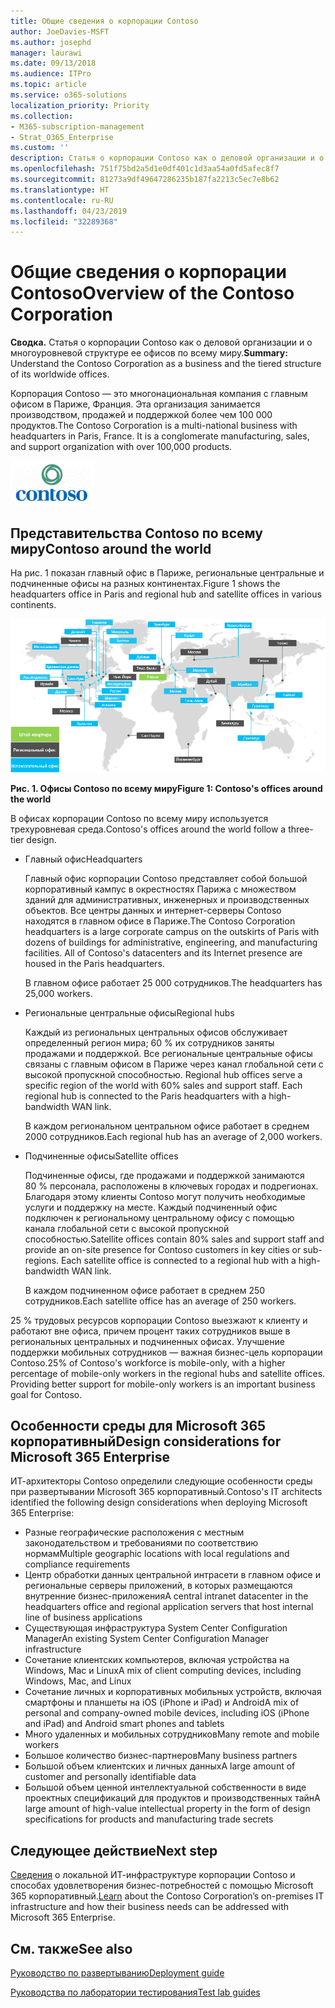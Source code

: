 ```yaml
---
title: Общие сведения о корпорации Contoso
author: JoeDavies-MSFT
ms.author: josephd
manager: laurawi
ms.date: 09/13/2018
ms.audience: ITPro
ms.topic: article
ms.service: o365-solutions
localization_priority: Priority
ms.collection:
- M365-subscription-management
- Strat_O365_Enterprise
ms.custom: ''
description: Статья о корпорации Contoso как о деловой организации и о многоуровневой структуре ее офисов по всему миру.
ms.openlocfilehash: 751f75bd2a5d1e0df401c1d3aa54a0fd5afec8f7
ms.sourcegitcommit: 81273a9df49647286235b187fa2213c5ec7e8b62
ms.translationtype: HT
ms.contentlocale: ru-RU
ms.lasthandoff: 04/23/2019
ms.locfileid: "32289368"
---
```

# <a name="overview-of-the-contoso-corporation"></a><span data-ttu-id="dddad-103">Общие сведения о корпорации Contoso</span><span class="sxs-lookup"><span data-stu-id="dddad-103">Overview of the Contoso Corporation</span></span>

<span data-ttu-id="dddad-104">**Сводка.** Статья о корпорации Contoso как о деловой организации и о многоуровневой структуре ее офисов по всему миру.</span><span class="sxs-lookup"><span data-stu-id="dddad-104">**Summary:** Understand the Contoso Corporation as a business and the tiered structure of its worldwide offices.</span></span>

<span data-ttu-id="dddad-p101">Корпорация Contoso — это многонациональная компания с главным офисом в Париже, Франция. Эта организация занимается производством, продажей и поддержкой более чем 100 000 продуктов.</span><span class="sxs-lookup"><span data-stu-id="dddad-p101">The Contoso Corporation is a multi-national business with headquarters in Paris, France. It is a conglomerate manufacturing, sales, and support organization with over 100,000 products.</span></span>

![](./media/contoso-overview/contoso-icon.png)

## <a name="contoso-around-the-world"></a><span data-ttu-id="dddad-107">Представительства Contoso по всему миру</span><span class="sxs-lookup"><span data-stu-id="dddad-107">Contoso around the world</span></span>

<span data-ttu-id="dddad-108">На рис. 1 показан главный офис в Париже, региональные центральные и подчиненные офисы на разных континентах.</span><span class="sxs-lookup"><span data-stu-id="dddad-108">Figure 1 shows the headquarters office in Paris and regional hub and satellite offices in various continents.</span></span>

![](./media/contoso-overview/contoso-overview-fig1.png)

<span data-ttu-id="dddad-109">**Рис. 1. Офисы Contoso по всему миру**</span><span class="sxs-lookup"><span data-stu-id="dddad-109">**Figure 1: Contoso's offices around the world**</span></span>
 
<span data-ttu-id="dddad-110">В офисах корпорации Contoso по всему миру используется трехуровневая среда.</span><span class="sxs-lookup"><span data-stu-id="dddad-110">Contoso's offices around the world follow a three-tier design.</span></span>

- <span data-ttu-id="dddad-111">Главный офис</span><span class="sxs-lookup"><span data-stu-id="dddad-111">Headquarters</span></span>

  <span data-ttu-id="dddad-p102">Главный офис корпорации Contoso представляет собой большой корпоративный кампус в окрестностях Парижа с множеством зданий для административных, инженерных и производственных объектов. Все центры данных и интернет-серверы Contoso находятся в главном офисе в Париже.</span><span class="sxs-lookup"><span data-stu-id="dddad-p102">The Contoso Corporation headquarters is a large corporate campus on the outskirts of Paris with dozens of buildings for administrative, engineering, and manufacturing facilities. All of Contoso's datacenters and its Internet presence are housed in the Paris headquarters.</span></span>

  <span data-ttu-id="dddad-114">В главном офисе работает 25 000 сотрудников.</span><span class="sxs-lookup"><span data-stu-id="dddad-114">The headquarters has 25,000 workers.</span></span>

- <span data-ttu-id="dddad-115">Региональные центральные офисы</span><span class="sxs-lookup"><span data-stu-id="dddad-115">Regional hubs</span></span>

  <span data-ttu-id="dddad-p103">Каждый из региональных центральных офисов обслуживает определенный регион мира; 60 % их сотрудников заняты продажами и поддержкой. Все региональные центральные офисы связаны с главным офисом в Париже через канал глобальной сети с высокой пропускной способностью. </span><span class="sxs-lookup"><span data-stu-id="dddad-p103">Regional hub offices serve a specific region of the world with 60% sales and support staff. Each regional hub is connected to the Paris headquarters with a high-bandwidth WAN link.</span></span>

  <span data-ttu-id="dddad-118">В каждом региональном центральном офисе работает в среднем 2000 сотрудников.</span><span class="sxs-lookup"><span data-stu-id="dddad-118">Each regional hub has an average of 2,000 workers.</span></span>

- <span data-ttu-id="dddad-119">Подчиненные офисы</span><span class="sxs-lookup"><span data-stu-id="dddad-119">Satellite offices</span></span>

  <span data-ttu-id="dddad-p104">Подчиненные офисы, где продажами и поддержкой занимаются 80 % персонала, расположены в ключевых городах и подрегионах. Благодаря этому клиенты Contoso могут получить необходимые услуги и поддержку на месте. Каждый подчиненный офис подключен к региональному центральному офису с помощью канала глобальной сети с высокой пропускной способностью.</span><span class="sxs-lookup"><span data-stu-id="dddad-p104">Satellite offices contain 80% sales and support staff and provide an on-site presence for Contoso customers in key cities or sub-regions. Each satellite office is connected to a regional hub with a high-bandwidth WAN link.</span></span>

  <span data-ttu-id="dddad-122">В каждом подчиненном офисе работает в среднем 250 сотрудников.</span><span class="sxs-lookup"><span data-stu-id="dddad-122">Each satellite office has an average of 250 workers.</span></span>

<span data-ttu-id="dddad-p105">25 % трудовых ресурсов корпорации Contoso выезжают к клиенту и работают вне офиса, причем процент таких сотрудников выше в региональных центральных и подчиненных офисах. Улучшение поддержки мобильных сотрудников — важная бизнес-цель корпорации Contoso.</span><span class="sxs-lookup"><span data-stu-id="dddad-p105">25% of Contoso's workforce is mobile-only, with a higher percentage of mobile-only workers in the regional hubs and satellite offices. Providing better support for mobile-only workers is an important business goal for Contoso.</span></span>

## <a name="design-considerations-for-microsoft-365-enterprise"></a><span data-ttu-id="dddad-125">Особенности среды для Microsoft 365 корпоративный</span><span class="sxs-lookup"><span data-stu-id="dddad-125">Design considerations for Microsoft 365 Enterprise</span></span>

<span data-ttu-id="dddad-126">ИТ-архитекторы Contoso определили следующие особенности среды при развертывании Microsoft 365 корпоративный.</span><span class="sxs-lookup"><span data-stu-id="dddad-126">Contoso's IT architects identified the following design considerations when deploying Microsoft 365 Enterprise:</span></span> 

- <span data-ttu-id="dddad-127">Разные географические расположения с местным законодательством и требованиями по соответствию нормам</span><span class="sxs-lookup"><span data-stu-id="dddad-127">Multiple geographic locations with local regulations and compliance requirements</span></span>
- <span data-ttu-id="dddad-128">Центр обработки данных центральной интрасети в главном офисе и региональные серверы приложений, в которых размещаются внутренние бизнес-приложения</span><span class="sxs-lookup"><span data-stu-id="dddad-128">A central intranet datacenter in the headquarters office and regional application servers that host internal line of business applications</span></span>
- <span data-ttu-id="dddad-129">Существующая инфраструктура System Center Configuration Manager</span><span class="sxs-lookup"><span data-stu-id="dddad-129">An existing System Center Configuration Manager infrastructure</span></span>
- <span data-ttu-id="dddad-130">Сочетание клиентских компьютеров, включая устройства на Windows, Mac и Linux</span><span class="sxs-lookup"><span data-stu-id="dddad-130">A mix of client computing devices, including Windows, Mac, and Linux</span></span>
- <span data-ttu-id="dddad-131">Сочетание личных и корпоративных мобильных устройств, включая смартфоны и планшеты на iOS (iPhone и iPad) и Android</span><span class="sxs-lookup"><span data-stu-id="dddad-131">A mix of personal and company-owned mobile devices, including iOS (iPhone and iPad) and Android smart phones and tablets</span></span>
- <span data-ttu-id="dddad-132">Много удаленных и мобильных сотрудников</span><span class="sxs-lookup"><span data-stu-id="dddad-132">Many remote and mobile workers</span></span>
- <span data-ttu-id="dddad-133">Большое количество бизнес-партнеров</span><span class="sxs-lookup"><span data-stu-id="dddad-133">Many business partners</span></span>
- <span data-ttu-id="dddad-134">Большой объем клиентских и личных данных</span><span class="sxs-lookup"><span data-stu-id="dddad-134">A large amount of customer and personally identifiable data</span></span>
- <span data-ttu-id="dddad-135">Большой объем ценной интеллектуальной собственности в виде проектных спецификаций для продуктов и производственных тайн</span><span class="sxs-lookup"><span data-stu-id="dddad-135">A large amount of high-value intellectual property in the form of design specifications for products and manufacturing trade secrets</span></span>

## <a name="next-step"></a><span data-ttu-id="dddad-136">Следующее действие</span><span class="sxs-lookup"><span data-stu-id="dddad-136">Next step</span></span>

<span data-ttu-id="dddad-137">[Сведения](contoso-infra-needs.md) о локальной ИТ-инфраструктуре корпорации Contoso и способах удовлетворения бизнес-потребностей с помощью Microsoft 365 корпоративный.</span><span class="sxs-lookup"><span data-stu-id="dddad-137">[Learn](contoso-infra-needs.md) about the Contoso Corporation’s on-premises IT infrastructure and how their business needs can be addressed with Microsoft 365 Enterprise.</span></span>

## <a name="see-also"></a><span data-ttu-id="dddad-138">См. также</span><span class="sxs-lookup"><span data-stu-id="dddad-138">See also</span></span>

[<span data-ttu-id="dddad-139">Руководство по развертыванию</span><span class="sxs-lookup"><span data-stu-id="dddad-139">Deployment guide</span></span>](deploy-microsoft-365-enterprise.md)

[<span data-ttu-id="dddad-140">Руководства по лаборатории тестирования</span><span class="sxs-lookup"><span data-stu-id="dddad-140">Test lab guides</span></span>](m365-enterprise-test-lab-guides.md)



